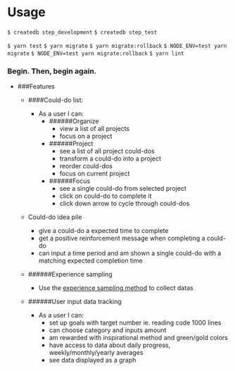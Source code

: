 # Usage

`$ createdb step_development`
`$ createdb step_test`

`$ yarn test`
`$ yarn migrate`
`$ yarn migrate:rollback`
`$ NODE_ENV=test yarn migrate`
`$ NODE_ENV=test yarn migrate:rollback`
`$ yarn lint`


### Begin. Then, begin again.
* ###Features
  * ####Could-do list:
    * As a user I can:
      * ######Organize
        * view a list of all projects
        * focus on a project
      * ######Project
        * see a list of all project could-dos
        * transform a could-do into a project
        * reorder could-dos
        * focus on current project
      * ######Focus
        * see a single could-do from selected project
        * click on could-do to complete it
        * click down arrow to cycle through could-dos

  * Could-do idea pile
    * give a could-do a expected time to complete
    * get a positive reinforcement message when completing a could-do
    * can input a time period and am shown a single could-do with a matching expected completion time

  * ######Experience sampling
    * Use the [experience sampling method](https://en.wikipedia.org/wiki/Experience_sampling_method) to collect datas

  * ######User input data tracking
    * As a user I can:
      * set up goals with target number ie. reading code 1000 lines
      * can choose category and inputs amount
      * am rewarded with inspirational method and green/gold colors
      * have access to data about daily progress, weekly/monthly/yearly averages
      * see data displayed as a graph
